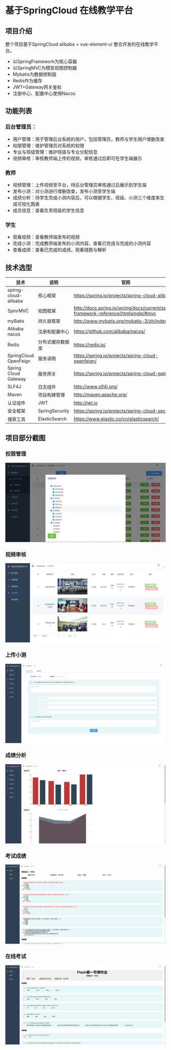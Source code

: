# 基于SpringCloud 在线教学平台

## 项目介绍
整个项目基于SpringCloud alibaba + vue-element-ui 整合开发的在线教学平台。
- 以SpringFramework为核心容器
- 以SpringMVC为模型视图控制器
- Mybatis为数据控制层
- Redis作为缓存
- JWT+Gateway网关鉴权
- 注册中心、配置中心使用Nacos

## 功能列表
### 后台管理员：
- 用户管理：用于管理后台系统的用户，包括管理员，教师与学生用户增删改查
- 权限管理：维护管理员对系统的权限
- 专业与班级管理：维护班级与专业分配信息
- 视频审核：审核教师端上传的视频，审核通过后即可在学生端展示
### 教师
- 视频管理：上传视频至平台，待后台管理员审核通过后展示到学生端
- 发布小测：对小测进行增删改查，发布小测至学生端
- 成绩分析：待学生完成小测内容后，可以根据学生、班级、小测三个维度来生成可视化图表
- 成员信息：查看负责班级的学生信息
### 学生
- 观看视频：查看教师端发布的视频
- 完成小测：完成教师端发布的小测内容，查看已完成与完成的小测内容
- 查看成绩：查看已完成的成绩，观看错题与解析

## 技术选型
|技术|说明| 官网|
|----|----|----|
|spirng-cloud-alibaba|核心框架|https://spring.io/projects/spring-cloud-alibaba/|
|SpinrMVC|视图框架|http://docs.spring.io/spring/docs/current/spring-framework-reference/htmlsingle/#mvc|
|myBatis|持久层框架|http://www.mybatis.org/mybatis-3/zh/index.html|
|Alibaba nacos|注册和配置中心|https://github.com/alibaba/nacos/|
|Redis|分布式缓存数据库|	https://redis.io/|
|SpringCloud OpenFeign|服务调用|https://spring.io/projects/spring-cloud-openfeign/|
|Spring Cloud Gateway|服务网关|https://spring.io/projects/spring-cloud-gateway/|
|SLF4J	|日志组件|	http://www.slf4j.org/|
|Maven|项目构建管理|http://maven.apache.org/|
|认证组件|JWT|http://jwt.io|
|安全框架|SpringSecurity|	https://spring.io/projects/spring-cloud-security/|
|搜索工具|ElasticSearch|https://www.elastic.co/cn/elasticsearch/|

## 项目部分截图
### 权限管理
![](./doc/管理员.jpg)
### 视频审核
![](./doc/视频审核.jpg)
### 上传小测
![](./doc/上传小测.jpg)
### 成绩分析
![](./doc/成绩分析.jpg)
### 考试成绩
![](./doc/考试成绩.jpg)
### 在线考试
![](./doc/在线考试.jpg)
